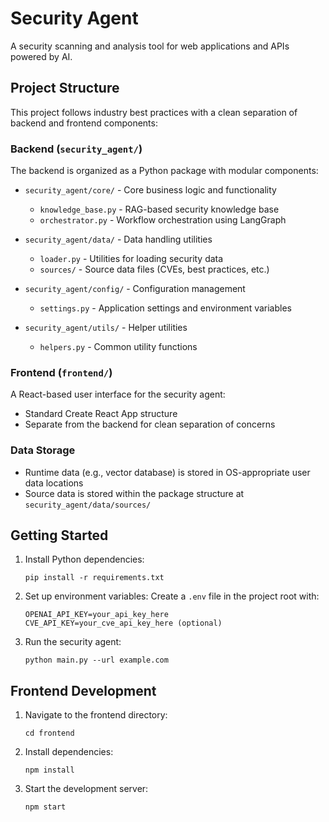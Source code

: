# Security Agent

A security scanning and analysis tool for web applications and APIs powered by AI.

## Project Structure

This project follows industry best practices with a clean separation of backend and frontend components:

### Backend (`security_agent/`)

The backend is organized as a Python package with modular components:

- `security_agent/core/` - Core business logic and functionality
  - `knowledge_base.py` - RAG-based security knowledge base
  - `orchestrator.py` - Workflow orchestration using LangGraph

- `security_agent/data/` - Data handling utilities
  - `loader.py` - Utilities for loading security data
  - `sources/` - Source data files (CVEs, best practices, etc.)

- `security_agent/config/` - Configuration management
  - `settings.py` - Application settings and environment variables

- `security_agent/utils/` - Helper utilities
  - `helpers.py` - Common utility functions

### Frontend (`frontend/`)

A React-based user interface for the security agent:

- Standard Create React App structure
- Separate from the backend for clean separation of concerns

### Data Storage

- Runtime data (e.g., vector database) is stored in OS-appropriate user data locations
- Source data is stored within the package structure at `security_agent/data/sources/`

## Getting Started

1. Install Python dependencies:
   ```
   pip install -r requirements.txt
   ```

2. Set up environment variables:
   Create a `.env` file in the project root with:
   ```
   OPENAI_API_KEY=your_api_key_here
   CVE_API_KEY=your_cve_api_key_here (optional)
   ```

3. Run the security agent:
   ```
   python main.py --url example.com
   ```

## Frontend Development

1. Navigate to the frontend directory:
   ```
   cd frontend
   ```

2. Install dependencies:
   ```
   npm install
   ```

3. Start the development server:
   ```
   npm start
   ```